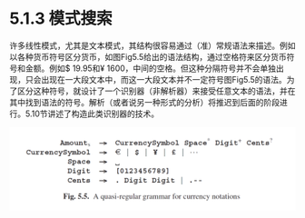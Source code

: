 # 5.1.3 模式搜索

许多线性模式，尤其是文本模式，其结构很容易通过（准）常规语法来描述。例如以各种货币符号区分货币，如图Fig5.5给出的语法结构，通过空格符来区分货币符号和金额。例如$ 19.95和¥ 1600，中间的空格。但这种分隔符号并不会单独出现，只会出现在一大段文本中，而这一大段文本并不一定符号图Fig5.5的语法。为了区分这种符号，就设计了一个识别器（非解析器）来接受任意文本的语法，并在其中找到语法的符号。解析（或者说另一种形式的分析）将推迟到后面的阶段进行。5.10节讲述了构造此类识别器的技术。

![图1](../../img/5.1.3_1-Fig.5.5.png)